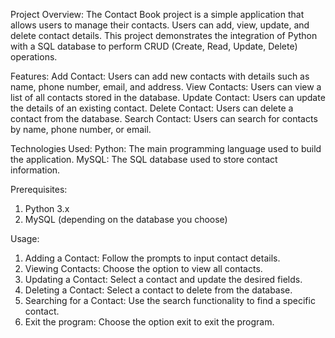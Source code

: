 Project Overview:
The Contact Book project is a simple application that allows users to manage their contacts. Users can add, view, update, and delete contact details. This project demonstrates the integration of Python with a SQL database to perform CRUD (Create, Read, Update, Delete) operations.

Features:
Add Contact: Users can add new contacts with details such as name, phone number, email, and address.
View Contacts: Users can view a list of all contacts stored in the database.
Update Contact: Users can update the details of an existing contact.
Delete Contact: Users can delete a contact from the database.
Search Contact: Users can search for contacts by name, phone number, or email.

Technologies Used:
Python: The main programming language used to build the application.
MySQL: The SQL database used to store contact information.

Prerequisites:
1. Python 3.x
2. MySQL (depending on the database you choose)

Usage:
1. Adding a Contact: Follow the prompts to input contact details.
2. Viewing Contacts: Choose the option to view all contacts.
3. Updating a Contact: Select a contact and update the desired fields.
4. Deleting a Contact: Select a contact to delete from the database.
5. Searching for a Contact: Use the search functionality to find a specific contact.
6. Exit the program: Choose the option exit to exit the program.
